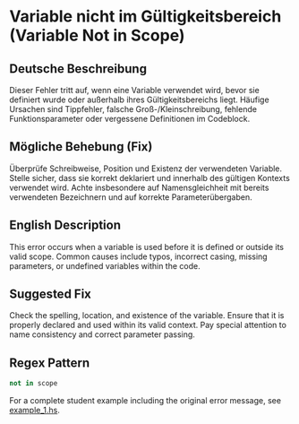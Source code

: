# Variable nicht im Gültigkeitsbereich (Variable Not in Scope)

## Deutsche Beschreibung
Dieser Fehler tritt auf, wenn eine Variable verwendet wird, bevor sie definiert wurde oder außerhalb ihres Gültigkeitsbereichs liegt. Häufige Ursachen sind Tippfehler, falsche Groß-/Kleinschreibung, fehlende Funktionsparameter oder vergessene Definitionen im Codeblock.

## Mögliche Behebung (Fix)
Überprüfe Schreibweise, Position und Existenz der verwendeten Variable. Stelle sicher, dass sie korrekt deklariert und innerhalb des gültigen Kontexts verwendet wird. Achte insbesondere auf Namensgleichheit mit bereits verwendeten Bezeichnern und auf korrekte Parameterübergaben.

## English Description
This error occurs when a variable is used before it is defined or outside its valid scope. Common causes include typos, incorrect casing, missing parameters, or undefined variables within the code.

## Suggested Fix
Check the spelling, location, and existence of the variable. Ensure that it is properly declared and used within its valid context. Pay special attention to name consistency and correct parameter passing.


## Regex Pattern
```python
not in scope
```

For a complete student example including the original error message, see [example_1.hs](./example_1.hs).
